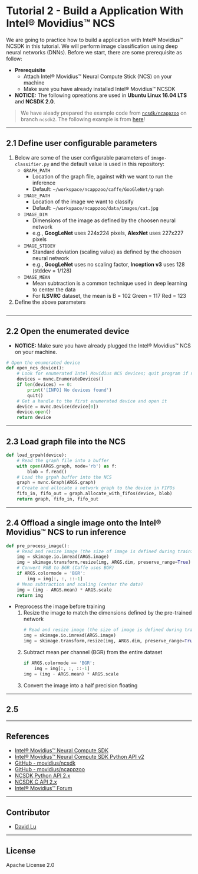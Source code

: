 # Tutorial 2 - Build a Application With Intel® Movidius™ NCS

We are going to practice how to build a application with Intel® Movidius™ NCSDK in this tutorial. We will perform image classification using deep neural networks (DNNs). Before we start, there are some prerequisite as follow:

* **Prerequisite**
    * Attach Intel® Movidius™ Neural Compute Stick (NCS) on your machine
    * Make sure you have already installed Intel® Movidius™ NCSDK
* **NOTICE:** The following opreations are used in **Ubuntu Linux 16.04 LTS** and **NCSDK 2.0**.

> We have aleady prepared the example code from [`ncsdk/ncappzoo`](https://github.com/movidius/ncappzoo/tree/ncsdk2) on branch `ncsdk2`. The following example is from [here](https://github.com/movidius/ncappzoo/tree/ncsdk2/apps/image-classifier)!

---
## 2.1 Define user configurable parameters

1. Below are some of the user configurable parameters of `image-classifier.py` and the default value is used in this repository:
   * `GRAPH_PATH`
       * Location of the graph file, against with we want to run the inference
       * Default: `~/workspace/ncappzoo/caffe/GooGleNet/graph`
   * `INAGE_PATH`
       * Location of the image we want to classify
       * Default: `~/workspace/ncappzoo/data/images/cat.jpg`
   * `IMAGE_DIM`
       * Dimensions of the image as defined by the choosen neural network
       * e.g., **GoogLeNet** uses 224x224 pixels, **AlexNet** uses 227x227 pixels
   * `IMAGE_STDDEV`
       * Standard deviation (scaling value) as defined by the choosen neural network
       * e.g., **GoogLeNet** uses no scaling factor, **Inception v3** uses 128 (stddev = 1/128)
   * `IMAGE_MEAN`
       * Mean subtraction is a common technique used in deep learning to center the data
       * For **ILSVRC** dataset, the mean is B = 102 Green = 117 Red = 123
2. Define the above parameters
    ```python
    
    ```

---
## 2.2 Open the enumerated device

* **NOTICE:** Make sure you have already plugged the Intel® Movidius™ NCS on your machine.

```python
# Open the enumerated device
def open_ncs_device():
    # Look for enumerated Intel Movidius NCS devices; quit program if none found
    devices = mvnc.EnumerateDevices()
    if len(devices) == 0:
        print('[INFO] No devices found')
        quit()
    # Get a handle to the first enumerated device and open it
    device = mvnc.Device(device[0])
    device.open()
    return device
```

---
## 2.3 Load graph file into the NCS

```python
def load_grpah(device):
    # Read the graph file into a buffer
    with open(ARGS.graph, mode='rb') as f:
        blob = f.read()
    # Load the grpah buffer into the NCS
    graph = mvnc.Graph(ARGS.graph)
    # Create and allocate a network graph to the device in FIFOs
    fifo_in, fifo_out = graph.allocate_with_fifos(device, blob)
    return graph, fifo_in, fifo_out
```

---
## 2.4 Offload a single image onto the Intel® Movidius™ NCS to run inference

```python
def pre_process_image():
    # Read and resize image (the size of image is defined during training)
    img = skimage.io.imread(ARGS.image)
    img = skimage.transform,resize(img, ARGS.dim, preserve_range=True)
    # Convert RGB to BGR (Caffe uses BGR)
    if ARGS.colormode = 'BGR':
        img = img[:, :, ::-1]
    # Mean subtraction and scaling (center the data)
    img = (img - ARGS.mean) * ARGS.scale
    return img
```

* Preprocess the image before training
    1. Resize the image to match the dimensions defined by the pre-trained network
        ```python
        # Read and resize image (the size of image is defined during training)
        img = skimage.io.imread(ARGS.image)
        img = skimage.transform,resize(img, ARGS.dim, preserve_range=True)
        ```
    2. Subtract mean per channel (BGR) from the entire dataset
        ```python
        if ARGS.colormode == 'BGR':
            img = img[:, :, ::-1]
        img = (img - ARGS.mean) * ARGS.scale
        ```
    3. Convert the image into a half precision floating 

---
## 2.5

---
## References

* [Intel® Movidius™ Neural Compute SDK](https://movidius.github.io/ncsdk/index.html)
* [Intel® Movidius™ Neural Compute SDK Python API v2](https://movidius.github.io/ncsdk/ncapi/ncapi2/py_api/readme.html)
* [GitHub - movidius/ncsdk](https://github.com/movidius/ncsdk)
* [GitHub - movidius/ncappzoo](https://github.com/movidius/ncappzoo)
* [NCSDK Python API 2.x](https://movidius.github.io/ncsdk/ncapi/ncapi2/py_api/readme.html)
* [NCSDK C API 2.x](https://movidius.github.io/ncsdk/ncapi/ncapi2/c_api/readme.html)
* [Intel® Movidius™ Forum](https://ncsforum.movidius.com/)

---
## Contributor

* [David Lu](https://github.com/yungshenglu)

---
## License

Apache License 2.0